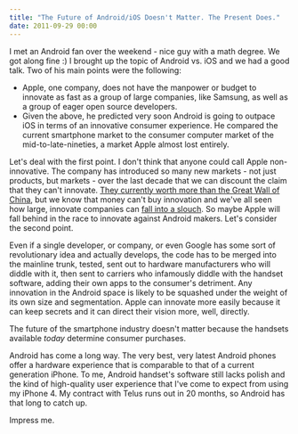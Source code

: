```yaml
---
title: "The Future of Android/iOS Doesn't Matter. The Present Does."
date: 2011-09-29 00:00
---
```


<p>I met an Android fan over the weekend - nice guy with a math degree. We got along fine :) I brought up the topic of Android vs. iOS and we had a good talk.
Two of his main points were the following:</p>

<ul>

<li>Apple, one company, does not have the manpower or budget to innovate as fast as a group of large companies, like Samsung, as well as a group of eager open source developers.</li>

<li>Given the above, he predicted very soon Android is going to outpace iOS in terms of an innovative consumer experience. He compared the current smartphone market to the consumer computer market of the mid-to-late-nineties, a market Apple almost lost entirely.</li>

</ul>

<p>Let's deal with the first point.<!--more--> I don't think that anyone could call Apple non-innovative. The company has introduced so many new markets - not just products, but markets - over the last decade that we can discount the claim that they can't innovate. <a href="http://thingsappleisworthmorethan.tumblr.com/" target="_blank">They currently worth more than the Great Wall of China</a>, but we know that money can't buy innovation and we've all seen how large, innovate companies can <a href="http://www.rim.com/" target="_blank">fall into a slouch</a>. So maybe Apple will fall behind in the race to innovate against Android makers. Let's consider the second point.</p>

<p>Even if a single developer, or company, or even Google has some sort of revolutionary idea and actually develops, the code has to be merged into the mainline trunk, tested, sent out to hardware manufacturers who will diddle with it, then sent to carriers who infamously diddle with the handset software, adding their own apps to the consumer's detriment. Any innovation in the Android space is likely to be squashed under the weight of its own size and segmentation. Apple can innovate more easily because it can keep secrets and it can direct their vision more, well, directly.</p>

<p>The future of the smartphone industry doesn't matter because the handsets available <em>today</em> determine consumer purchases.</p>

<p>Android has come a long way. The very best, very latest Android phones offer a hardware experience that is comparable to that of a current generation iPhone. To me, Android handset's software still lacks polish and the kind of high-quality user experience that I've come to expect from using my iPhone 4. My contract with Telus runs out in 20 months, so Android has that long to catch up.</p>

<p>Impress me.</p>

<!-- more -->

